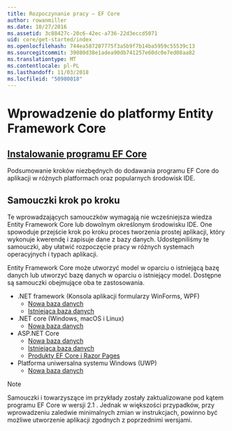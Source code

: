 ```yaml
---
title: Rozpoczynanie pracy — EF Core
author: rowanmiller
ms.date: 10/27/2016
ms.assetid: 3c88427c-20c6-42ec-a736-22d3eccd5071
uid: core/get-started/index
ms.openlocfilehash: 744ea587207775f3a5b9f7b14ba5959c55539c13
ms.sourcegitcommit: 39080d38e1adea90db741257e60dc0e7ed08aa82
ms.translationtype: MT
ms.contentlocale: pl-PL
ms.lasthandoff: 11/03/2018
ms.locfileid: "50980018"
---
```

# <a name="getting-started-with-entity-framework-core"></a>Wprowadzenie do platformy Entity Framework Core

## <a name="installing-ef-coreinstallindexmd"></a>[Instalowanie programu EF Core](install/index.md)

Podsumowanie kroków niezbędnych do dodawania programu EF Core do aplikacji w różnych platformach oraz popularnych środowisk IDE.

## <a name="step-by-step-tutorials"></a>Samouczki krok po kroku

Te wprowadzających samouczków wymagają nie wcześniejsza wiedza Entity Framework Core lub dowolnym określonym środowisku IDE. One spowoduje przejście krok po kroku proces tworzenia prostej aplikacji, który wykonuje kwerendę i zapisuje dane z bazy danych. Udostępniliśmy te samouczki, aby ułatwić rozpoczęcie pracy w różnych systemach operacyjnych i typach aplikacji.

Entity Framework Core może utworzyć model w oparciu o istniejącą bazę danych lub utworzyć bazę danych w oparciu o istniejący model. Dostępne są samouczki obejmujące oba te zastosowania.

* .NET framework (Konsola aplikacji formularzy WinForms, WPF)
  * [Nowa baza danych](full-dotnet/new-db.md)
  * [Istniejąca baza danych](full-dotnet/existing-db.md)
* .NET core (Windows, macOS i Linux)
  * [Nowa baza danych](netcore/new-db-sqlite.md)
* ASP.NET Core
  * [Nowa baza danych](aspnetcore/new-db.md)
  * [Istniejąca baza danych](aspnetcore/existing-db.md)
  * [Produkty EF Core i Razor Pages](/aspnet/core/data/ef-rp/intro)
* Platforma uniwersalna systemu Windows (UWP)
  * [Nowa baza danych](uwp/getting-started.md)

> [!NOTE]  
> Samouczki i towarzyszące im przykłady zostały zaktualizowane pod kątem programu EF Core w wersji 2.1 . Jednak w większości przypadków, przy wprowadzeniu zaledwie minimalnych zmian w instrukcjach, powinno być możliwe utworzenie aplikacji zgodnych z poprzednimi wersjami. 
